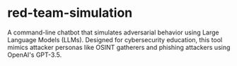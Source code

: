 # red-team-simulation
A command-line chatbot that simulates adversarial behavior using Large Language Models (LLMs). Designed for cybersecurity education, this tool mimics attacker personas like OSINT gatherers and phishing attackers using OpenAI's GPT-3.5.
